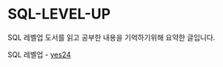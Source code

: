 # SQL-LEVEL-UP
SQL 레벨업 도서를 읽고 공부한 내용을 기억하기위해 요약한 글입니다.

SQL 레벨업 - [yes24](http://www.yes24.com/Product/Goods/24089836)
